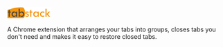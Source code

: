 <img src="./chrome-ext--tab-stack/title.png" width="20%">

A Chrome extension that arranges your tabs into groups, closes tabs you don't need and makes it easy to restore closed tabs.
